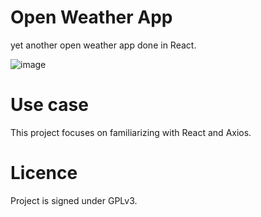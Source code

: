 # Open Weather App
yet another open weather app done in React.

![image](https://github.com/marios-pz/openweather-react/assets/30930688/c1855f9e-da6c-4cf9-8d95-700778894e97)

# Use case
This project focuses on familiarizing with React and Axios.

# Licence

Project is signed under GPLv3.

